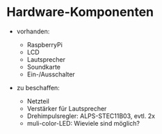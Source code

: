 # Hardware-Komponenten

 - vorhanden:
    * RaspberryPi
    * LCD
    * Lautsprecher
    * Soundkarte
    * Ein-/Ausschalter
  
 - zu beschaffen:
    * Netzteil
    * Verstärker für Lautsprecher
    * Drehimpulsregler: ALPS-STEC11B03, evtl. 2x
    * muli-color-LED: Wieviele sind möglich?

